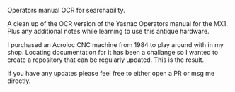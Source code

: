 Operators manual OCR for searchability.

A clean up of the OCR version of the Yasnac Operators manual for the MX1. Plus any additional notes while learning to use this antique hardware.

I purchased an Acroloc CNC machine from 1984 to play around with in my shop.  Locating documentation for it has been a challange so I wanted to create a repository that can be regularly updated.  This is the result.

If you have any updates please feel free to either open a PR or msg me directly.
